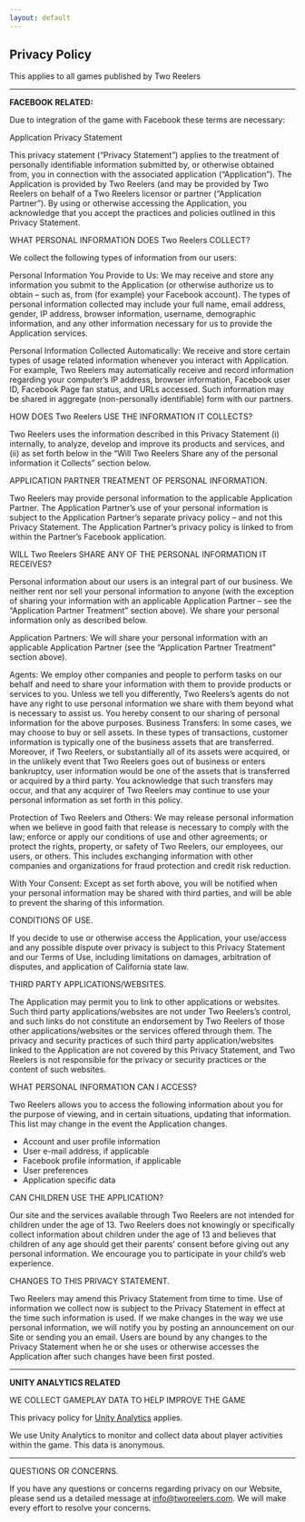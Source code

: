 ```yaml
---
layout: default
---
```


## Privacy Policy

This applies to all games published by Two Reelers

---

**FACEBOOK RELATED:**

Due to integration of the game with Facebook these terms are necessary:

Application Privacy Statement 

This privacy statement (“Privacy Statement”) applies to the treatment of personally identifiable information submitted by, or otherwise obtained from, you in connection with the associated application (“Application”). The Application is provided by Two Reelers (and may be provided by Two Reelers on behalf of a Two Reelers licensor or partner (“Application Partner”). By using or otherwise accessing the Application, you acknowledge that you accept the practices and policies outlined in this Privacy Statement. 

WHAT PERSONAL INFORMATION DOES Two Reelers COLLECT? 

We collect the following types of information from our users: 

Personal Information You Provide to Us:
We may receive and store any information you submit to the Application (or otherwise authorize us to obtain – such as, from (for example) your Facebook account). The types of personal information collected may include your full name, email address, gender, IP address, browser information, username, demographic information, and any other information necessary for us to provide the Application services. 

Personal Information Collected Automatically:
We receive and store certain types of usage related information whenever you interact with Application. For example, Two Reelers may automatically receive and record information regarding your computer’s IP address, browser information, Facebook user ID, Facebook Page fan status, and URLs accessed. Such information may be shared in aggregate (non-personally identifiable) form with our partners. 

HOW DOES Two Reelers USE THE INFORMATION IT COLLECTS? 

Two Reelers uses the information described in this Privacy Statement (i) internally, to analyze, develop and improve its products and services, and (ii) as set forth below in the “Will Two Reelers Share any of the personal information it Collects” section below. 

APPLICATION PARTNER TREATMENT OF PERSONAL INFORMATION. 

Two Reelers may provide personal information to the applicable Application Partner. The Application Partner’s use of your personal information is subject to the Application Partner’s separate privacy policy – and not this Privacy Statement. The Application Partner’s privacy policy is linked to from within the Partner’s Facebook application. 

WILL Two Reelers SHARE ANY OF THE PERSONAL INFORMATION IT RECEIVES? 

Personal information about our users is an integral part of our business. We neither rent nor sell your personal information to anyone (with the exception of sharing your information with an applicable Application Partner – see the “Application Partner Treatment” section above). We share your personal information only as described below. 

Application Partners: We will share your personal information with an applicable Application Partner (see the “Application Partner Treatment” section above). 

Agents: We employ other companies and people to perform tasks on our behalf and need to share your information with them to provide products or services to you. Unless we tell you differently, Two Reelers’s agents do not have any right to use personal information we share with them beyond what is necessary to assist us. You hereby consent to our sharing of personal information for the above purposes. Business Transfers: In some cases, we may choose to buy or sell assets. In these types of transactions, customer information is typically one of the business assets that are transferred. Moreover, if Two Reelers, or substantially all of its assets were acquired, or in the unlikely event that Two Reelers goes out of business or enters bankruptcy, user information would be one of the assets that is transferred or acquired by a third party. You acknowledge that such transfers may occur, and that any acquirer of Two Reelers may continue to use your personal information as set forth in this policy. 

Protection of Two Reelers and Others: We may release personal information when we believe in good faith that release is necessary to comply with the law; enforce or apply our conditions of use and other agreements; or protect the rights, property, or safety of Two Reelers, our employees, our users, or others. This includes exchanging information with other companies and organizations for fraud protection and credit risk reduction. 

With Your Consent: Except as set forth above, you will be notified when your personal information may be shared with third parties, and will be able to prevent the sharing of this information. 

CONDITIONS OF USE. 

If you decide to use or otherwise access the Application, your use/access and any possible dispute over privacy is subject to this Privacy Statement and our Terms of Use, including limitations on damages, arbitration of disputes, and application of California state law. 

THIRD PARTY APPLICATIONS/WEBSITES. 

The Application may permit you to link to other applications or websites. Such third party applications/websites are not under Two Reelers’s control, and such links do not constitute an endorsement by Two Reelers of those other applications/websites or the services offered through them. The privacy and security practices of such third party application/websites linked to the Application are not covered by this Privacy Statement, and Two Reelers is not responsible for the privacy or security practices or the content of such websites. 

WHAT PERSONAL INFORMATION CAN I ACCESS? 

Two Reelers allows you to access the following information about you for the purpose of viewing, and in certain situations, updating that information. This list may change in the event the Application changes. 

- Account and user profile information
- User e-mail address, if applicable
- Facebook profile information, if applicable
- User preferences
- Application specific data 

CAN CHILDREN USE THE APPLICATION? 

Our site and the services available through Two Reelers are not intended for children under the age of 13. Two Reelers does not knowingly or specifically collect information about children under the age of 13 and believes that children of any age should get their parents’ consent before giving out any personal information. We encourage you to participate in your child’s web experience. 

CHANGES TO THIS PRIVACY STATEMENT. 

Two Reelers may amend this Privacy Statement from time to time. Use of information we collect now is subject to the Privacy Statement in effect at the time such information is used. If we make changes in the way we use personal information, we will notify you by posting an announcement on our Site or sending you an email. Users are bound by any changes to the Privacy Statement when he or she uses or otherwise accesses the Application after such changes have been first posted. 

---

**UNITY ANALYTICS RELATED**

WE COLLECT GAMEPLAY DATA TO HELP IMPROVE THE GAME

This privacy policy for [Unity Analytics](http://unity3d.com/legal/privacy-policy) applies.

We use Unity Analytics to monitor and collect data about player activities within the game. This data is anonymous.

---

QUESTIONS OR CONCERNS. 

If you have any questions or concerns regarding privacy on our Website, please send us a detailed message at info@tworeelers.com. We will make every effort to resolve your concerns. 
